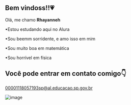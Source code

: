 ## Bem vindoss!!💗

Olá, me chamo **Rhayanneh**

•Estou estudando aqui no Alura

•Sou beemm sorridente, e amo isso em mim

•Sou muito boa em matemática 

•Sou horrível em física 

## Você pode entrar em contato comigo👇

00001118057193sp@al.educacao.sp.gov.br


![image](https://github.com/user-attachments/assets/32068bdd-6dec-4f82-9ecb-429387f58b11)
